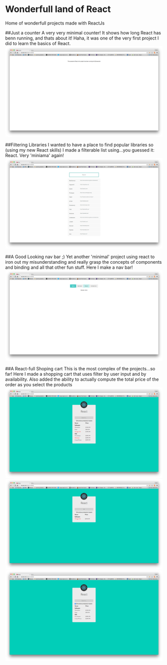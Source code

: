 Wonderfull land of React
===============
Home of wonderfull projects made with ReactJs


##Just a counter
A very very minimal counter! It shows how long React has benn running, and thats about it! Haha, it was one of the very first project I did to learn the basics of React.
![alt counter](/static/counter.png)

##Filtering Libraries
I wanted to have a place to find popular libraries so (using my new React skills) I made a filterable list using...you guessed it: React. Very 'miniama' again!
![alt filter1](/static/filter1.png)

##A Good Looking nav bar ;)
Yet another 'minimal' project using react to iron out my misunderstanding and really grasp the concepts of components and binding and all that other fun stuff. Here I make a nav bar!
![alt nav](/static/nav.png)

##A React-full Shoping cart
This is the most complex of the projects...so far! Here I made a shopping cart that uses filter by user input and by availability. Also added the ability to actually compute the total price of the order as you select the products
![alt react](/static/react.png)
![alt react1](/static/react1.png)
![alt react2](/static/react2.png)
